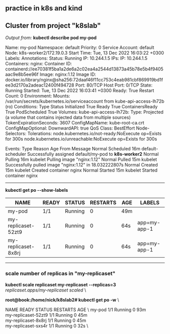 ## practice in k8s and kind

**Cluster from project "k8slab"**
---------

*Output from:*  **kubectl describe pod my-pod**



Name:             my-pod
Namespace:        default
Priority:         0
Service Account:  default
Node:             k8s-worker2/172.19.0.3
Start Time:       Tue, 13 Dec 2022 16:03:22 +0300
Labels:           <none>
Annotations:      <none>
Status:           Running
IP:               10.244.1.5
IPs:
  IP:  10.244.1.5
Containers:
  nginx:
    Container ID:   containerd://ee70381f5ba1a2de6a2c02ea4a2544d13873a45b78e5b4f9405aac9e8b5ee96f
    Image:          nginx:1.12
    Image ID:       docker.io/library/nginx@sha256:72daaf46f11cc753c4eab981cbf869919bd1fee3d2170a2adeac12400f494728
    Port:           80/TCP
    Host Port:      0/TCP
    State:          Running
      Started:      Tue, 13 Dec 2022 16:03:41 +0300
    Ready:          True
    Restart Count:  0
    Environment:    <none>
    Mounts:
      /var/run/secrets/kubernetes.io/serviceaccount from kube-api-access-lh72b (ro)
Conditions:
  Type              Status
  Initialized       True 
  Ready             True 
  ContainersReady   True 
  PodScheduled      True 
Volumes:
  kube-api-access-lh72b:
    Type:                    Projected (a volume that contains injected data from multiple sources)
    TokenExpirationSeconds:  3607
    ConfigMapName:           kube-root-ca.crt
    ConfigMapOptional:       <nil>
    DownwardAPI:             true
QoS Class:                   BestEffort
Node-Selectors:              <none>
Tolerations:                 node.kubernetes.io/not-ready:NoExecute op=Exists for 300s
                             node.kubernetes.io/unreachable:NoExecute op=Exists for 300s


Events:
  Type    Reason     Age   From               Message
  Normal  Scheduled  16m   default-scheduler  Successfully assigned default/my-pod to **k8s-worker2**
  Normal  Pulling    16m   kubelet            Pulling image "nginx:1.12"
  Normal  Pulled     15m   kubelet            Successfully pulled image "nginx:1.12" in 18.032222807s
  Normal  Created    15m   kubelet            Created container nginx
  Normal  Started    15m   kubelet            Started container nginx
  



-----------

  **kubectl get po --show-labels**
  
| NAME                | READY | STATUS  | RESTARTS | AGE | LABELS       |
|---------------------|-------|---------|----------|-----|--------------|
| my-pod              | 1/1   | Running | 0        | 49m | <none>       |
| my-replicaset-52zt9 | 1/1   | Running | 0        | 64s | app=my-app-1 |
| my-replicaset-8x8rj | 1/1   | Running | 0        | 64s | app=my-app-1 |

-----------
### scale number of replicas in "my-replicaset"

**kubectl scale replicaset my-replicaset --replicas=3** \
*replicaset.apps/my-replicaset scaled* \

**root@book:/home/nick/k8slab2# kubectl get po -w** \

NAME                  READY   STATUS    RESTARTS   AGE \ 
my-pod                1/1     Running   0          93m \
my-replicaset-52zt9   1/1     Running   0          45m \
my-replicaset-8x8rj   1/1     Running   0          45m \
my-replicaset-sxs4r   1/1     Running   0          32s \
